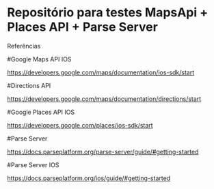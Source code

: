 # Repositório para testes MapsApi + Places API + Parse Server


Referências

#Google Maps API IOS

https://developers.google.com/maps/documentation/ios-sdk/start

#Directions API

https://developers.google.com/maps/documentation/directions/start

#Google Places API IOS

https://developers.google.com/places/ios-sdk/start

#Parse Server

https://docs.parseplatform.org/parse-server/guide/#getting-started

#Parse Server IOS

https://docs.parseplatform.org/ios/guide/#getting-started
